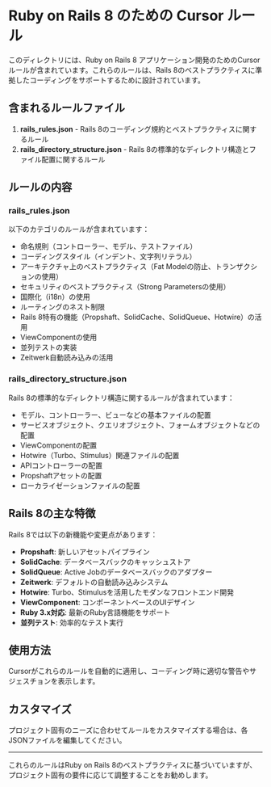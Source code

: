# Ruby on Rails 8 のための Cursor ルール

このディレクトリには、Ruby on Rails 8 アプリケーション開発のためのCursorルールが含まれています。これらのルールは、Rails 8のベストプラクティスに準拠したコーディングをサポートするために設計されています。

## 含まれるルールファイル

1. **rails_rules.json** - Rails 8のコーディング規約とベストプラクティスに関するルール
2. **rails_directory_structure.json** - Rails 8の標準的なディレクトリ構造とファイル配置に関するルール

## ルールの内容

### rails_rules.json

以下のカテゴリのルールが含まれています：

- 命名規則（コントローラー、モデル、テストファイル）
- コーディングスタイル（インデント、文字列リテラル）
- アーキテクチャ上のベストプラクティス（Fat Modelの防止、トランザクションの使用）
- セキュリティのベストプラクティス（Strong Parametersの使用）
- 国際化（i18n）の使用
- ルーティングのネスト制限
- Rails 8特有の機能（Propshaft、SolidCache、SolidQueue、Hotwire）の活用
- ViewComponentの使用
- 並列テストの実装
- Zeitwerk自動読み込みの活用

### rails_directory_structure.json

Rails 8の標準的なディレクトリ構造に関するルールが含まれています：

- モデル、コントローラー、ビューなどの基本ファイルの配置
- サービスオブジェクト、クエリオブジェクト、フォームオブジェクトなどの配置
- ViewComponentの配置
- Hotwire（Turbo、Stimulus）関連ファイルの配置
- APIコントローラーの配置
- Propshaftアセットの配置
- ローカライゼーションファイルの配置

## Rails 8の主な特徴

Rails 8では以下の新機能や変更点があります：

- **Propshaft**: 新しいアセットパイプライン
- **SolidCache**: データベースバックのキャッシュストア
- **SolidQueue**: Active Jobのデータベースバックのアダプター
- **Zeitwerk**: デフォルトの自動読み込みシステム
- **Hotwire**: Turbo、Stimulusを活用したモダンなフロントエンド開発
- **ViewComponent**: コンポーネントベースのUIデザイン
- **Ruby 3.x対応**: 最新のRuby言語機能をサポート
- **並列テスト**: 効率的なテスト実行

## 使用方法

Cursorがこれらのルールを自動的に適用し、コーディング時に適切な警告やサジェスチョンを表示します。

## カスタマイズ

プロジェクト固有のニーズに合わせてルールをカスタマイズする場合は、各JSONファイルを編集してください。

---

これらのルールはRuby on Rails 8のベストプラクティスに基づいていますが、プロジェクト固有の要件に応じて調整することをお勧めします。
